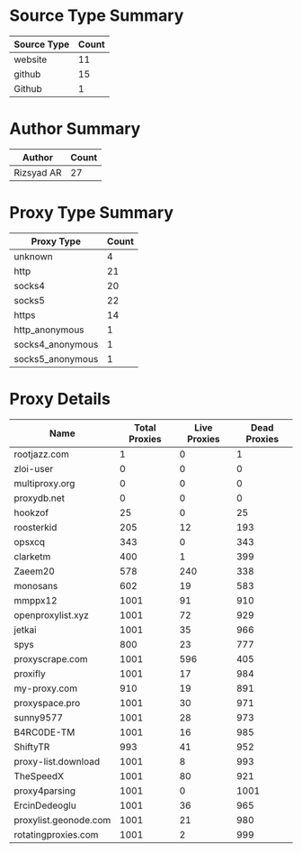 # Source Type Summary

| Source Type | Count |
|-------------|-------|
| website | 11 |
| github | 15 |
| Github | 1 |


# Author Summary

| Author | Count |
|--------|-------|
| Rizsyad AR | 27 |


# Proxy Type Summary

| Proxy Type | Count |
|------------|-------|
| unknown | 4 |
| http | 21 |
| socks4 | 20 |
| socks5 | 22 |
| https | 14 |
| http_anonymous | 1 |
| socks4_anonymous | 1 |
| socks5_anonymous | 1 |


# Proxy Details

| Name | Total Proxies | Live Proxies | Dead Proxies |
|------|---------------|--------------|---------------|
| rootjazz.com | 1 | 0 | 1 |
| zloi-user | 0 | 0 | 0 |
| multiproxy.org | 0 | 0 | 0 |
| proxydb.net | 0 | 0 | 0 |
| hookzof | 25 | 0 | 25 |
| roosterkid | 205 | 12 | 193 |
| opsxcq | 343 | 0 | 343 |
| clarketm | 400 | 1 | 399 |
| Zaeem20 | 578 | 240 | 338 |
| monosans | 602 | 19 | 583 |
| mmppx12 | 1001 | 91 | 910 |
| openproxylist.xyz | 1001 | 72 | 929 |
| jetkai | 1001 | 35 | 966 |
| spys | 800 | 23 | 777 |
| proxyscrape.com | 1001 | 596 | 405 |
| proxifly | 1001 | 17 | 984 |
| my-proxy.com | 910 | 19 | 891 |
| proxyspace.pro | 1001 | 30 | 971 |
| sunny9577 | 1001 | 28 | 973 |
| B4RC0DE-TM | 1001 | 16 | 985 |
| ShiftyTR | 993 | 41 | 952 |
| proxy-list.download | 1001 | 8 | 993 |
| TheSpeedX | 1001 | 80 | 921 |
| proxy4parsing | 1001 | 0 | 1001 |
| ErcinDedeoglu | 1001 | 36 | 965 |
| proxylist.geonode.com | 1001 | 21 | 980 |
| rotatingproxies.com | 1001 | 2 | 999 |
